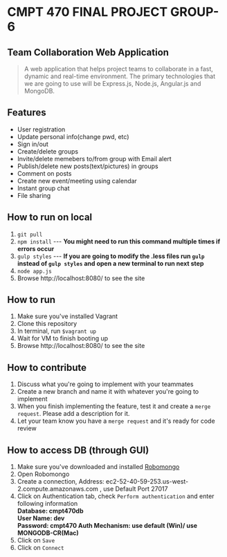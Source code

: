 # CMPT 470 FINAL PROJECT GROUP-6

## Team Collaboration Web Application

> A web application that helps project teams to collaborate in a fast, dynamic and real-time environment. The primary technologies that we are going to use will be Express.js, Node.js, Angular.js and MongoDB.

## Features 

- User registration
- Update personal info(change pwd, etc)
- Sign in/out
- Create/delete groups
- Invite/delete memebers to/from group with Email alert
- Publish/delete new posts(text/pictures) in groups
- Comment on posts
- Create new event/meeting using calendar
- Instant group chat
- File sharing

## How to run on local
1. `git pull`
2. `npm install` --- **You might need to run this command multiple times if errors occur**
3. `gulp styles`  --- **If you are going to modify the .less files 
run `gulp` instead of `gulp styles`
and open a new terminal to run next step**
4. `node app.js`
5.  Browse http://localhost:8080/ to see the site 


## How to run 

1. Make sure you've installed Vagrant
2. Clone this repository
3. In terminal, run `$vagrant up`
4. Wait for VM to finish booting up
5. Browse http://localhost:8080/ to see the site 

## How to contribute  

1. Discuss what you're going to implement with your teammates
2. Create a new branch and name it with whatever you're going to implement
3. When you finish implementing the feature, test it and create a `merge request`. Please add a description for it.
4. Let your team know you have a `merge request` and it's ready for code review

## How to access DB (through GUI)

1. Make sure you've downloaded and installed [Robomongo](https://robomongo.org/)
2. Open Robomongo
3. Create a connection, Address: ec2-52-40-59-253.us-west-2.compute.amazonaws.com , use Default Port 27017
4. Click on Authentication tab, check `Perform authentication` and enter following information  
	**Database: cmpt470db  
    User Name: dev  
	Password: cmpt470
    Auth Mechanism: use default (Win)/ use MONGODB-CR(Mac)** 
5. Click on `Save`
6. Click on `Connect`
